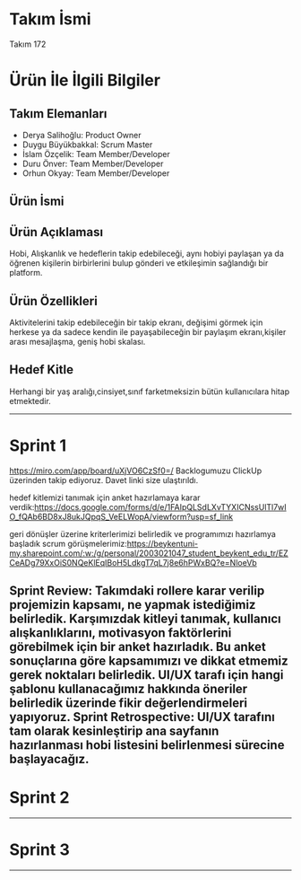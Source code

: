 # **Takım İsmi**

Takım 172

# Ürün İle İlgili Bilgiler

## Takım Elemanları


- Derya Salihoğlu: Product Owner
- Duygu Büyükbakkal: Scrum Master
- İslam Özçelik: Team Member/Developer
- Duru Önver: Team Member/Developer
- Orhun Okyay: Team Member/Developer

## Ürün İsmi



## Ürün Açıklaması
Hobi, Alışkanlık ve hedeflerin takip edebileceği, aynı hobiyi paylaşan ya da öğrenen kişilerin birbirlerini bulup gönderi ve etkileşimin sağlandığı bir platform.


## Ürün Özellikleri
Aktivitelerini takip edebileceğin bir takip ekranı, değişimi görmek için herkese ya da sadece kendin ile payaşabileceğin bir paylaşım ekranı,kişiler arası mesajlaşma, geniş hobi skalası.


## Hedef Kitle
Herhangi bir yaş aralığı,cinsiyet,sınıf farketmeksizin bütün kullanıcılara hitap etmektedir.





---

# Sprint 1
https://miro.com/app/board/uXjVO6CzSf0=/
Backlogumuzu ClickUp üzerinden takip ediyoruz. Davet linki size ulaştırıldı.

 hedef kitlemizi tanımak için anket hazırlamaya karar verdik:https://docs.google.com/forms/d/e/1FAIpQLSdLXvTYXICNssUlTl7wIO_fQAb6BD8xJ8ukJQpqS_VeELWopA/viewform?usp=sf_link
 
 geri dönüşler üzerine kriterlerimizi belirledik ve programımızı hazırlamya başladık
scrum görüşmelerimiz:https://beykentuni-my.sharepoint.com/:w:/g/personal/2003021047_student_beykent_edu_tr/EZCeADg79XxOiS0NQeKlEqIBoH5LdkgT7qL7j8e6hPWxBQ?e=NloeVb

Sprint Review: Takımdaki rollere karar verilip projemizin kapsamı, ne yapmak istediğimiz belirledik. Karşımızdak kitleyi tanımak, kullanıcı alışkanlıklarını, motivasyon faktörlerini görebilmek için bir anket hazırladık. Bu anket sonuçlarına göre kapsamımızı ve dikkat etmemiz gerek noktaları belirledik. UI/UX tarafı için hangi şablonu kullanacağımız hakkında öneriler belirledik üzerinde fikir değerlendirmeleri yapıyoruz.
Sprint Retrospective: UI/UX tarafını tam olarak kesinleştirip ana sayfanın hazırlanması hobi listesini belirlenmesi sürecine başlayacağız. 
---

# Sprint 2


---

# Sprint 3

---
